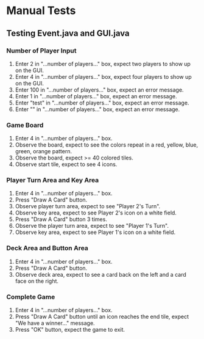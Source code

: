 # Manual Tests

## Testing Event.java and GUI.java

### Number of Player Input
1.	Enter 2 in "...number of players..." box, expect two players to show up on the GUI.
2.	Enter 4 in "...number of players..." box, expect four players to show up on the GUI.
3. 	Enter 100 in "...number of players..." box, expect an error message.
4.	Enter 1 in "...number of players..." box, expect an error message.
5.	Enter "test" in "...number of players..." box, expect an error message.
6. 	Enter "" in "...number of players..." box, expect an error message.

### Game Board
1.	Enter 4 in "...number of players..." box.
2.	Observe the board, expect to see the colors repeat in a red, yellow, blue, green, orange pattern.
3. 	Observe the board, expect >= 40 colored tiles.
4. 	Observe start tile, expect to see 4 icons.

### Player Turn Area and Key Area
1.	Enter 4 in "...number of players..." box.
2.	Press "Draw A Card" button.
3.	Observe player turn area, expect to see "Player 2's Turn".
5.	Observe key area, expect to see Player 2's icon on a white field.
6.	Press "Draw A Card" button 3 times.
7.	Observe the player turn area, expect to see "Player 1's Turn".
8.	Observe key area, expect to see Player 1's icon on a white field.

### Deck Area and Button Area
1.	Enter 4 in "...number of players..." box.
2.	Press "Draw A Card" button.
3.	Observe deck area, expect to see a card back on the left and a card face on the right.

### Complete Game
1.	Enter 4 in "...number of players..." box.
2.	Press "Draw A Card" button until an icon reaches the end tile, expect "We have a winner..." message.
3. 	Press "OK" button, expect the game to exit.
